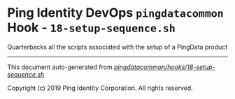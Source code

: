 
# Ping Identity DevOps `pingdatacommon` Hook - `18-setup-sequence.sh`
 Quarterbacks all the scripts associated with the setup of a
 PingData product

---
This document auto-generated from _[pingdatacommon/hooks/18-setup-sequence.sh](https://github.com/pingidentity/pingidentity-docker-builds/blob/master/pingdatacommon/hooks/18-setup-sequence.sh)_

Copyright (c)  2019 Ping Identity Corporation. All rights reserved.
